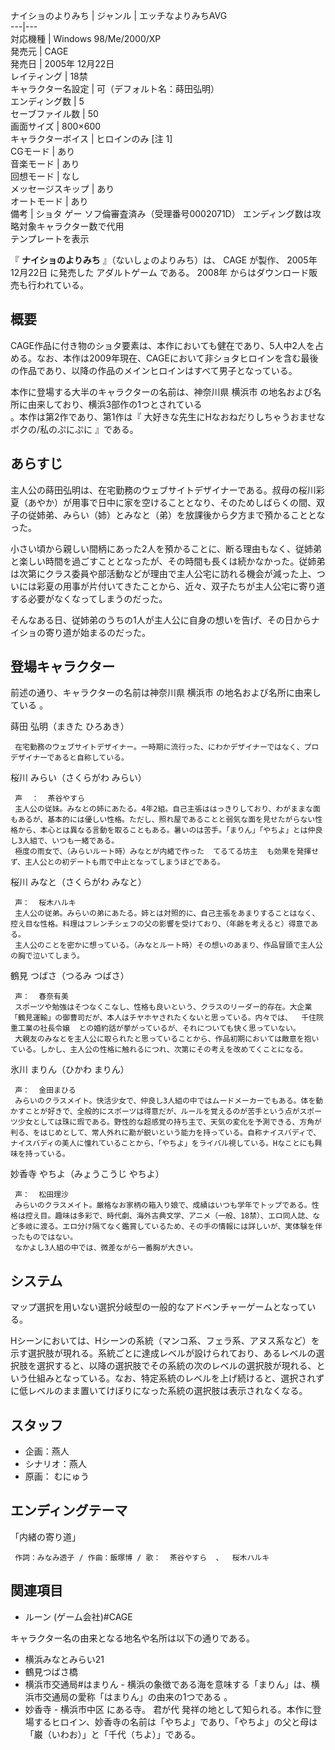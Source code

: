ナイショのよりみち  |  ジャンル  |  エッチなよりみちAVG   
---|---  
対応機種  |  Windows  98/Me/2000/XP   
発売元  |  CAGE   
発売日  |  2005年  12月22日   
レイティング  |  18禁   
キャラクター名設定  |  可（デフォルト名：蒔田弘明）   
エンディング数  |  5   
セーブファイル数  |  50   
画面サイズ  |  800×600   
キャラクターボイス  |  ヒロインのみ  [注 1]   
CGモード  |  あり   
音楽モード  |  あり   
回想モード  |  なし   
メッセージスキップ  |  あり   
オートモード  |  あり   
備考  |  ショタ  ゲー  ソフ倫審査済み（受理番号0002071D）  エンディング数は攻略対象キャラクター数で代用   
テンプレートを表示  
  
『 **ナイショのよりみち** 』（ないしょのよりみち）は、  CAGE  が製作、  2005年  12月22日  に発売した  アダルトゲーム
である。  2008年  からはダウンロード販売も行われている。

##  概要  

CAGE作品に付き物のショタ要素は、本作においても健在であり、5人中2人を占める。なお、本作は2009年現在、CAGEにおいて非ショタヒロインを含む最後の作品であり、以降の作品のメインヒロインはすべて男子となっている。

本作に登場する大半のキャラクターの名前は、神奈川県  横浜市  の地名および名所に由来しており、横浜3部作の1つとされている  
。本作は第2作であり、第1作は『  大好きな先生にHなおねだりしちゃうおませなボクの/私のぷにぷに  』である。

##  あらすじ  

主人公の蒔田弘明は、在宅勤務のウェブサイトデザイナーである。叔母の桜川彩夏（あやか）が用事で日中に家を空けることとなり、そのためしばらくの間、双子の従姉弟、みらい（姉）とみなと（弟）を放課後から夕方まで預かることとなった。

小さい頃から親しい間柄にあった2人を預かることに、断る理由もなく、従姉弟と楽しい時間を過ごすこととなったが、その時間も長くは続かなかった。従姉弟は次第にクラス委員や部活動などが理由で主人公宅に訪れる機会が減った上、ついには彩夏の用事が片付いてきたことから、近々、双子たちが主人公宅に寄り道する必要がなくなってしまうのだった。

そんなある日、従姉弟のうちの1人が主人公に自身の想いを告げ、その日からナイショの寄り道が始まるのだった。

##  登場キャラクター  

前述の通り、キャラクターの名前は神奈川県  横浜市  の地名および名所に由来している    。

蒔田 弘明（まきた ひろあき）

     在宅勤務のウェブサイトデザイナー。一時期に流行った、にわかデザイナーではなく、プロデザイナーであると自称している。 
桜川 みらい（さくらがわ みらい）

     声  ：  茶谷やすら 
     主人公の従妹。みなとの姉にあたる。4年2組。自己主張ははっきりしており、わがままな面もあるが、基本的には優しい性格。ただし、照れ屋であることと弱気な面を見せたがらない性格から、本心とは異なる言動を取ることもある。暑いのは苦手。「まりん」「やちよ」とは仲良し3人組で、いつも一緒である。 
     極度の雨女で、（みらいルート時）みなとが内緒で作った  てるてる坊主  も効果を発揮せず、主人公との初デートも雨で中止となってしまうほどである。 
桜川 みなと（さくらがわ みなと）

     声：  桜木ハルキ 
     主人公の従弟。みらいの弟にあたる。姉とは対照的に、自己主張をあまりすることはなく、控え目な性格。料理はフレンチシェフの父の影響を受けており、（年齢を考えると）得意である。 
     主人公のことを密かに想っている。（みなとルート時）その想いのあまり、作品冒頭で主人公の胸で泣いてしまう。 
鶴見 つばさ（つるみ つばさ）

     声：  春奈有美 
     スポーツや勉強はそつなくこなし、性格も良いという、クラスのリーダー的存在。大企業「鶴見運輸」の御曹司だが、本人はチヤホヤされたくないと思っている。内々では、  千住院重工業の社長令嬢  との婚約話が挙がっているが、それについても快く思っていない。 
     大親友のみなとを主人公に取られたと思っていることから、作品初期においては敵意を抱いている。しかし、主人公の性格に触れるにつれ、次第にその考えを改めてくことになる。 
氷川 まりん（ひかわ まりん）

     声：  金田まひる 
     みらいのクラスメイト。快活少女で、仲良し3人組の中ではムードメーカーでもある。体を動かすことが好きで、全般的にスポーツは得意だが、ルールを覚えるのが苦手という点がスポーツ少女としては珠に瑕である。野性的な超感覚の持ち主で、天気の変化を予測できる、方角が判る、をはじめとして、常人外れに勘が鋭いという能力を持っている。自称ナイスバディで、ナイスバディの美人に憧れていることから、「やちよ」をライバル視している。Hなことにも興味を持っている。 
妙香寺 やちよ（みょうこうじ やちよ）

     声：  松田理沙 
     みらいのクラスメイト。厳格なお家柄の箱入り娘で、成績はいつも学年でトップである。性格は控え目。趣味は多彩で、時代劇、海外古典文学、アニメ（一般、18禁）、エロ同人誌、など多岐に渡る。エロ分け隔てなく鑑賞しているため、その手の情報には詳しいが、実体験を伴ったものではない。 
     なかよし3人組の中では、微差ながら一番胸が大きい。 

##  システム  

マップ選択を用いない選択分岐型の一般的なアドベンチャーゲームとなっている。

Hシーンにおいては、Hシーンの系統（マンコ系、フェラ系、アヌス系など）を示す選択肢が現れる。系統ごとに達成レベルが設けられており、あるレベルの選択肢を選択すると、以降の選択肢でその系統の次のレベルの選択肢が現れる、という仕組みとなっている。なお、特定系統のレベルを上げ続けると、選択されずに低レベルのまま置いてけぼりになった系統の選択肢は表示されなくなる。

##  スタッフ  

  * 企画：燕人 
  * シナリオ：燕人 
  * 原画：  むにゅう 

##  エンディングテーマ  

「内緒の寄り道」

     作詞：みなみ透子 / 作曲：飯塚博 / 歌：  茶谷やすら  、  桜木ハルキ 

##  関連項目  

  * ルーン (ゲーム会社)#CAGE 

キャラクター名の由来となる地名や名所は以下の通りである。

  * 横浜みなとみらい21 
  * 鶴見つばさ橋 
  * 横浜市交通局#はまりん  \- 横浜の象徴である海を意味する「まりん」は、横浜市交通局の愛称「はまりん」の由来の1つである    。 
  * 妙香寺 -  横浜市中区  にある寺。  君が代  発祥の地として知られる。本作に登場するヒロイン、妙香寺の名前は「やちよ」であり、「やちよ」の父と母は「巌（いわお）」と「千代（ちよ）」である。 

